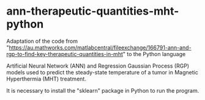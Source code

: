# ann-therapeutic-quantities-mht-python
Adaptation of the code from "https://au.mathworks.com/matlabcentral/fileexchange/166791-ann-and-rgp-to-find-key-therapeutic-quantities-in-mht" to the Python language

Artificial Neural Network (ANN) and Regression Gaussian Process (RGP) models used to predict the steady-state temperature of a tumor in Magnetic Hyperthermia (MHT) treatment.

It is necessary to install the "sklearn" package in Python to run the program.

